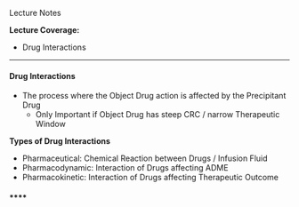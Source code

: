 Lecture Notes

**Lecture Coverage:**
- Drug Interactions

---
#### **Drug Interactions**
- The process where the Object Drug action is affected by the Precipitant Drug
	- Only Important if Object Drug has steep CRC / narrow Therapeutic Window

**Types of Drug Interactions**
- Pharmaceutical: Chemical Reaction between Drugs / Infusion Fluid
- Pharmacodynamic: Interaction of Drugs affecting ADME
- Pharmacokinetic: Interaction of Drugs affecting Therapeutic Outcome


#### ****